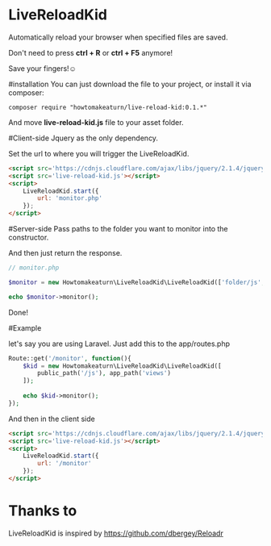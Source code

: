 # LiveReloadKid
Automatically reload your browser when specified files are saved.

Don't need to press **ctrl + R** or **ctrl + F5**  anymore!

Save your fingers!☺

#installation
You can just download the file to your project, or install it via composer:

```
composer require "howtomakeaturn/live-reload-kid:0.1.*"
```
And move **live-reload-kid.js** file to your asset folder.

#Client-side
Jquery as the only dependency.

Set the url to where you will trigger the LiveReloadKid.
```html
<script src='https://cdnjs.cloudflare.com/ajax/libs/jquery/2.1.4/jquery.min.js'></script>
<script src='live-reload-kid.js'></script>
<script>
    LiveReloadKid.start({
        url: 'monitor.php'
    });
</script>
```
#Server-side
Pass paths to the folder you want to monitor into the constructor.

And then just return the response.
```php
// monitor.php

$monitor = new Howtomakeaturn\LiveReloadKid\LiveReloadKid(['folder/js', 'folder/css']);

echo $monitor->monitor();
```

Done!

#Example

let's say you are using Laravel.
Just add this to the app/routes.php
```php
Route::get('/monitor', function(){
    $kid = new Howtomakeaturn\LiveReloadKid\LiveReloadKid([
        public_path('/js'), app_path('views')
    ]);
    
    echo $kid->monitor();
});
```
And then in the client side
```html
<script src='https://cdnjs.cloudflare.com/ajax/libs/jquery/2.1.4/jquery.min.js'></script>
<script src='live-reload-kid.js'></script>
<script>
    LiveReloadKid.start({
        url: '/monitor'
    });
</script>

```

# Thanks to
LiveReloadKid is inspired by https://github.com/dbergey/Reloadr
